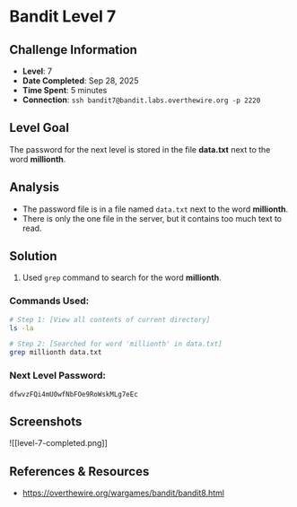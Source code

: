 # Bandit Level 7

## Challenge Information
- **Level**: 7
- **Date Completed**: Sep 28, 2025
- **Time Spent**: 5 minutes
- **Connection**: `ssh bandit7@bandit.labs.overthewire.org -p 2220`

## Level Goal

The password for the next level is stored in the file **data.txt** next to the word **millionth**.

## Analysis
- The password file is in a file named `data.txt` next to the word **millionth**.
- There is only the one file in the server, but it contains too much text to read.

## Solution
1. Used `grep` command to search for the word **millionth**.

### Commands Used:
```bash
# Step 1: [View all contents of current directory]
ls -la

# Step 2: [Searched for word 'millionth' in data.txt]  
grep millionth data.txt
```
### Next Level Password: 
```
dfwvzFQi4mU0wfNbFOe9RoWskMLg7eEc
```
## Screenshots
![[level-7-completed.png]]

## References & Resources
- https://overthewire.org/wargames/bandit/bandit8.html
